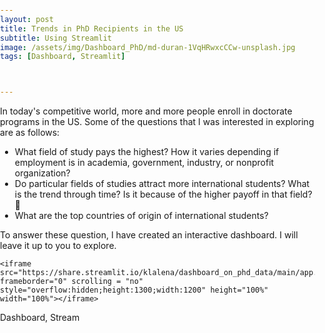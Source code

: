```yaml
---
layout: post
title: Trends in PhD Recipients in the US 
subtitle: Using Streamlit
image: /assets/img/Dashboard_PhD/md-duran-1VqHRwxcCCw-unsplash.jpg
tags: [Dashboard, Streamlit]



---
```


In today's competitive world, more and more people enroll in doctorate programs in the US. Some of the questions that I was interested in exploring are as follows: 

- What field of study pays the highest? How it varies depending if employment is in academia, government, industry, or nonprofit organization? 
- Do particular fields of studies attract more international students? What is the trend through time? Is it because of the higher payoff in that field? 🤔
- What are the top countries of origin of international students? 

To answer these question, I have created an interactive dashboard. I will leave it up to you to explore. 

<body style="margin:0px;padding:0px;overflow:hidden">

    <iframe src="https://share.streamlit.io/klalena/dashboard_on_phd_data/main/app.py" frameborder="0" scrolling = "no" style="overflow:hidden;height:1300;width:1200" height="100%" width="100%"></iframe>
</body>


  Dashboard, Stream



